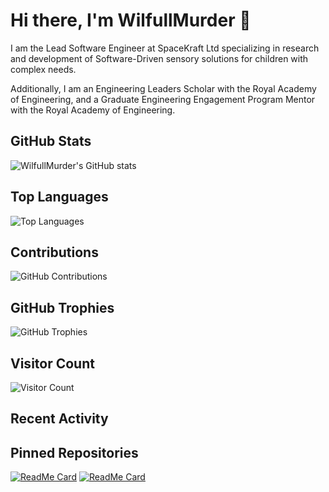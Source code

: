 # Hi there, I'm WilfullMurder 👋

I am the Lead Software Engineer at SpaceKraft Ltd specializing in research and development of Software-Driven sensory solutions for children with complex needs.

Additionally, I am an Engineering Leaders Scholar with the Royal Academy of Engineering, and a Graduate Engineering Engagement Program Mentor with the Royal Academy of Engineering.

## GitHub Stats

![WilfullMurder's GitHub stats](https://github-readme-stats.vercel.app/api?username=WilfullMurder&show_icons=true&theme=radical)

## Top Languages

![Top Languages](https://github-readme-stats.vercel.app/api/top-langs/?username=WilfullMurder&layout=compact&theme=radical)

## Contributions

![GitHub Contributions](https://github-readme-streak-stats.herokuapp.com/?user=WilfullMurder&theme=radical)

## GitHub Trophies

![GitHub Trophies](https://github-profile-trophy.vercel.app/?username=WilfullMurder&theme=radical)

## Visitor Count

![Visitor Count](https://visitor-badge.glitch.me/badge?page_id=WilfullMurder.WilfullMurder)

## Recent Activity

<!--START_SECTION:activity-->
<!--END_SECTION:activity-->

## Pinned Repositories

[![ReadMe Card](https://github-readme-stats.vercel.app/api/pin/?username=WilfullMurder&repo=repo1&theme=radical)](https://github.com/WilfullMurder/repo1)
[![ReadMe Card](https://github-readme-stats.vercel.app/api/pin/?username=WilfullMurder&repo=repo2&theme=radical)](https://github.com/WilfullMurder/repo2)

